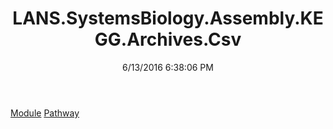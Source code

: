 ﻿---
title: LANS.SystemsBiology.Assembly.KEGG.Archives.Csv
date: 6/13/2016 6:38:06 PM
---

[Module](T-LANS.SystemsBiology.Assembly.KEGG.Archives.Csv.Module.html)
[Pathway](T-LANS.SystemsBiology.Assembly.KEGG.Archives.Csv.Pathway.html)

